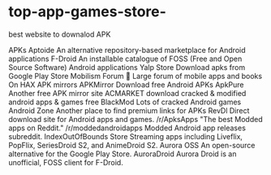 # top-app-games-store-
best website to downalod APK 


APKs
Aptoide An alternative repository-based marketplace for Android applications
F-Droid An installable catalogue of FOSS (Free and Open Source Software) Android applications
Yalp Store Download apks from Google Play Store
Mobilism Forum 🌟 Large forum of mobile apps and books
On HAX APK mirrors
APKMirror Download free Android APKs
ApkPure Another free APK mirror site
ACMARKET download cracked & modified android apps & games free
BlackMod Lots of cracked Android games
Android Zone Another place to find premium links for APKs
RevDl Direct download site for Android apps and games.
/r/ApksApps "The best Modded apps on Reddit."
/r/moddedandroidapps Modded Android app releases subreddit.
IndexOutOfBounds Store Streaming apps including Liveflix, PopFlix, SeriesDroid S2, and AnimeDroid S2.
Aurora OSS An open-source alternative for the Google Play Store.
AuroraDroid Aurora Droid is an unofficial, FOSS client for F-Droid.
